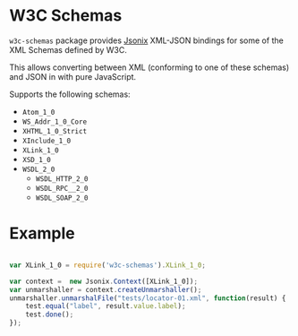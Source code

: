 # W3C Schemas

`w3c-schemas` package provides [Jsonix](https://github.com/highsource/jsonix) XML-JSON bindings for some of the XML Schemas defined by W3C.

This allows converting between XML (conforming to one of these schemas) and JSON in with pure JavaScript.

Supports the following schemas:

* `Atom_1_0`
* `WS_Addr_1_0_Core`
* `XHTML_1_0_Strict`
* `XInclude_1_0`
* `XLink_1_0`
* `XSD_1_0`
* `WSDL_2_0`
  * `WSDL_HTTP_2_0`
  * `WSDL_RPC__2_0`
  * `WSDL_SOAP_2_0`

# Example

```javascript

var XLink_1_0 = require('w3c-schemas').XLink_1_0;

var context =  new Jsonix.Context([XLink_1_0]);
var unmarshaller = context.createUnmarshaller();
unmarshaller.unmarshalFile("tests/locator-01.xml", function(result) {
	test.equal("label", result.value.label);
	test.done();
});
```
